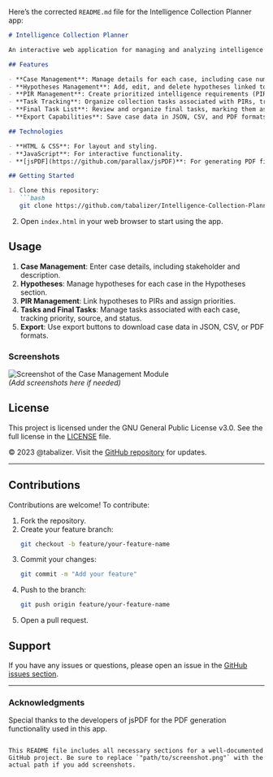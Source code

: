 Here’s the corrected `README.md` file for the Intelligence Collection Planner app:

```markdown
# Intelligence Collection Planner

An interactive web application for managing and analyzing intelligence collection plans, designed to streamline case management, prioritize intelligence requirements (PIRs), and track hypotheses, tasks, and final tasks.

## Features

- **Case Management**: Manage details for each case, including case number, name, type, agent information, stakeholder, case date, and description.
- **Hypotheses Management**: Add, edit, and delete hypotheses linked to each case.
- **PIR Management**: Create prioritized intelligence requirements (PIRs) connected to hypotheses and assign priorities.
- **Task Tracking**: Organize collection tasks associated with PIRs, track their sources, data categories, and priorities.
- **Final Task List**: Review and organize final tasks, marking them as completed when done.
- **Export Capabilities**: Save case data in JSON, CSV, and PDF formats for easy sharing and archiving.

## Technologies

- **HTML & CSS**: For layout and styling.
- **JavaScript**: For interactive functionality.
- **[jsPDF](https://github.com/parallax/jsPDF)**: For generating PDF files.

## Getting Started

1. Clone this repository:
   ```bash
   git clone https://github.com/tabalizer/Intelligence-Collection-Plannar.git
   ```
2. Open `index.html` in your web browser to start using the app.

## Usage

1. **Case Management**: Enter case details, including stakeholder and description.
2. **Hypotheses**: Manage hypotheses for each case in the Hypotheses section.
3. **PIR Management**: Link hypotheses to PIRs and assign priorities.
4. **Tasks and Final Tasks**: Manage tasks associated with each case, tracking priority, source, and status.
5. **Export**: Use export buttons to download case data in JSON, CSV, or PDF formats.

### Screenshots

![Screenshot of the Case Management Module](path/to/screenshot.png)  
*(Add screenshots here if needed)*

## License

This project is licensed under the GNU General Public License v3.0. See the full license in the [LICENSE](https://www.gnu.org/licenses/gpl-3.0.en.html) file.

&copy; 2023 @tabalizer. Visit the [GitHub repository](https://github.com/tabalizer/Intelligence-Collection-Plannar) for updates.

---

## Contributions

Contributions are welcome! To contribute:

1. Fork the repository.
2. Create your feature branch:
   ```bash
   git checkout -b feature/your-feature-name
   ```
3. Commit your changes:
   ```bash
   git commit -m "Add your feature"
   ```
4. Push to the branch:
   ```bash
   git push origin feature/your-feature-name
   ```
5. Open a pull request.

## Support

If you have any issues or questions, please open an issue in the [GitHub issues section](https://github.com/tabalizer/Intelligence-Collection-Plannar/issues).

---

### Acknowledgments

Special thanks to the developers of jsPDF for the PDF generation functionality used in this app.
```

This README file includes all necessary sections for a well-documented GitHub project. Be sure to replace `"path/to/screenshot.png"` with the actual path if you add screenshots.
